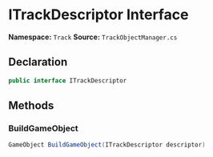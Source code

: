 # ITrackDescriptor Interface

**Namespace:** `Track`
**Source:** `TrackObjectManager.cs`

## Declaration

```csharp
public interface ITrackDescriptor
```

## Methods

### BuildGameObject

```csharp
GameObject BuildGameObject(ITrackDescriptor descriptor)
```

